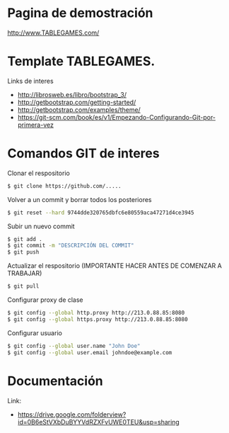 # Pagina de demostración

http://www.TABLEGAMES.com/

# Template TABLEGAMES.
Links de interes
  - http://librosweb.es/libro/bootstrap_3/
  - http://getbootstrap.com/getting-started/
  - http://getbootstrap.com/examples/theme/
  - https://git-scm.com/book/es/v1/Empezando-Configurando-Git-por-primera-vez

# Comandos GIT de interes
Clonar el respositorio
```sh
$ git clone https://github.com/.....
```
Volver a un commit y borrar todos los posteriores
```sh
$ git reset --hard 9744dde320765dbfc6e80559aca47271d4ce3945
```
Subir un nuevo commit
```sh
$ git add .
$ git commit -m "DESCRIPCIÓN DEL COMMIT"
$ git push
```
Actualizar el respositorio (IMPORTANTE HACER ANTES DE COMENZAR A TRABAJAR)
```sh
$ git pull
```
Configurar proxy de clase
```sh
$ git config --global http.proxy http://213.0.88.85:8080
$ git config --global https.proxy http://213.0.88.85:8080
```
Configurar usuario
```sh
$ git config --global user.name "John Doe"
$ git config --global user.email johndoe@example.com
```

# Documentación

Link:
  - https://drive.google.com/folderview?id=0B6eStVXbDuBYYVdRZXFvUWE0TEU&usp=sharing
